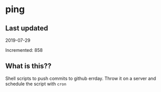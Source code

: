 # ping

## Last updated
2019-07-29

Incremented: 858

## What is this??
Shell scripts to push commits to github errday. Throw it on a server and schedule the script with `cron`
